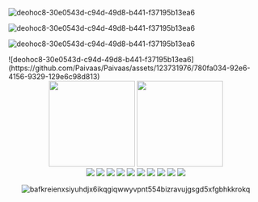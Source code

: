 <div flex>

![deohoc8-30e0543d-c94d-49d8-b441-f37195b13ea6](https://github.com/Paivaas/Paivaas/assets/123731976/780fa034-92e6-4156-9329-129e6c98d813)

![deohoc8-30e0543d-c94d-49d8-b441-f37195b13ea6](https://github.com/Paivaas/Paivaas/assets/123731976/780fa034-92e6-4156-9329-129e6c98d813)

![deohoc8-30e0543d-c94d-49d8-b441-f37195b13ea6](https://github.com/Paivaas/Paivaas/assets/123731976/780fa034-92e6-4156-9329-129e6c98d813)
  
</div>
![deohoc8-30e0543d-c94d-49d8-b441-f37195b13ea6](https://github.com/Paivaas/Paivaas/assets/123731976/780fa034-92e6-4156-9329-129e6c98d813)

<div align="center">  
  <img height="170px" src="https://github-readme-stats.vercel.app/api?username=Paivaas&show_icons=true&count_private=true&hide_border=true&title_color=FFFFFF&icon_color=FFFFFF&text_color=FFFFFF&bg_color=5656CD"/> 
  <img height="170px" src="https://github-readme-streak-stats.herokuapp.com?user=Paivaas&theme=ambient_gradient&hide_border=true&exclude_days=Sun" />
</div>

<div align="center">
  <img src="https://img.shields.io/badge/HTML-ff69b4?style=for-the-badge&logo=html5&logoColor=white">
  <img src="https://img.shields.io/badge/CSS-ff69b4?&style=for-the-badge&logo=css3&logoColor=white">
  <img src="https://img.shields.io/badge/JavaScript-ff69b4?style=for-the-badge&logo=javascript&logoColor=white">
  <img src="https://img.shields.io/badge/MySQL-ff69b4?style=for-the-badge&logo=mysql&logoColor=white">
  <img src="https://img.shields.io/badge/Amazon_AWS-ff69b4?style=for-the-badge&logo=amazon-aws&logoColor=white">
  <img src="https://img.shields.io/badge/Java-ff69b4?style=for-the-badge&logo=java&logoColor=white">
  <img src="https://img.shields.io/badge/Microsoft_Azure-ff69b4?style=for-the-badge&logo=microsoft-azure&logoColor=white">
  <img src="https://img.shields.io/badge/Canva-ff69b4?&style=for-the-badge&logo=Canva&logoColor=white">
  <img src="https://img.shields.io/badge/Figma-ff69b4?style=for-the-badge&logo=figma&logoColor=white">
  <img src="https://img.shields.io/badge/Bootstrap-ff69b4?style=for-the-badge&logo=bootstrap&logoColor=white">
</div>
<div align="center">

![bafkreienxsiyuhdjx6ikqgiqwwyvpnt554bizravujgsgd5xfgbhkkrokq](https://github.com/Paivaas/Paivaas/assets/123731976/ac0076c8-0a0a-4bfb-8c1c-0aa9390dc4c3)
